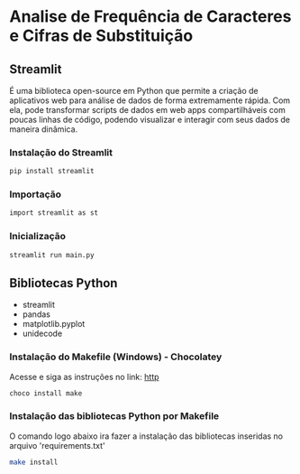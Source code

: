 # Analise de Frequência de Caracteres e Cifras de Substituição

## Streamlit
É uma biblioteca open-source em Python que permite a criação de aplicativos web para análise de dados de forma extremamente rápida. Com ela, pode transformar scripts de dados em web apps compartilháveis com poucas linhas de código, podendo visualizar e interagir com seus dados de maneira dinâmica.

### Instalação do Streamlit
```bash
pip install streamlit
```

### Importação
```bash
import streamlit as st
```

### Inicialização
```bash
streamlit run main.py
```

## Bibliotecas Python
* streamlit
* pandas
* matplotlib.pyplot
* unidecode

### Instalação do Makefile (Windows) - Chocolatey
Acesse e siga as instruções no link: [http](https://chocolatey.org/install)
```bash
choco install make
```

### Instalação das bibliotecas Python por Makefile
O comando logo abaixo ira fazer a instalação das bibliotecas inseridas no arquivo 'requirements.txt'
```bash
make install
```